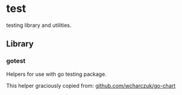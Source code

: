 # test
testing library and utilities.


## Library

### gotest
Helpers for use with go testing package.

This helper graciously copied from:
[github.com/wcharczuk/go-chart](https://github.com/wcharczuk/go-chart)

